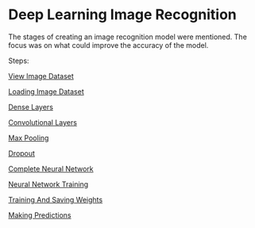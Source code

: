 # Deep Learning Image Recognition
The stages of creating an image recognition model were mentioned. The focus was on what could improve the accuracy of the model.

Steps:

[View Image Dataset](https://github.com/c3mcavus/DeepLearningImageRecognition/blob/main/01_view_image_dataset.py)

[Loading Image Dataset](https://github.com/c3mcavus/DeepLearningImageRecognition/blob/main/02_loading_image_dataset.py)

[Dense Layers](https://github.com/c3mcavus/DeepLearningImageRecognition/blob/main/03_dense_layers.py)

[Convolutional Layers](https://github.com/c3mcavus/DeepLearningImageRecognition/blob/main/04_convolutional_layers.py)

[Max Pooling](https://github.com/c3mcavus/DeepLearningImageRecognition/blob/main/05_max_pooling.py)

[Dropout](https://github.com/c3mcavus/DeepLearningImageRecognition/blob/main/06_dropout.py)

[Complete Neural Network](https://github.com/c3mcavus/DeepLearningImageRecognition/blob/main/07_complete_neural_net.py)

[Neural Network Training](https://github.com/c3mcavus/DeepLearningImageRecognition/blob/main/08_neural_network_training.py)

[Training And Saving Weights](https://github.com/c3mcavus/DeepLearningImageRecognition/blob/main/09_training_and_saving_weights.py)

[Making Predictions](https://github.com/c3mcavus/DeepLearningImageRecognition/blob/main/10_making_predictions.py)

